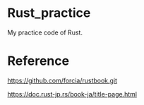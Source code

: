 # Rust_practice
My practice code of Rust.


# Reference

https://github.com/forcia/rustbook.git

https://doc.rust-jp.rs/book-ja/title-page.html


